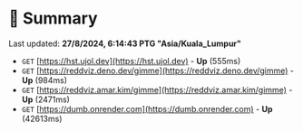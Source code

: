 # 📖 Summary
Last updated: **27/8/2024, 6:14:43 PTG "Asia/Kuala_Lumpur"**

- `GET` [https://hst.ujol.dev](https://hst.ujol.dev) - **Up** (555ms)
- `GET` [https://reddviz.deno.dev/gimme](https://reddviz.deno.dev/gimme) - **Up** (984ms)
- `GET` [https://reddviz.amar.kim/gimme](https://reddviz.amar.kim/gimme) - **Up** (2471ms)
- `GET` [https://dumb.onrender.com](https://dumb.onrender.com) - **Up** (42613ms)
